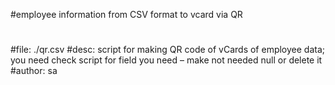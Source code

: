 #employee information from CSV format to vcard via QR
#
#file: ./qr.csv
#desc: script for making QR code of vCards of employee data; you need check script for field you need – make not needed null or delete it
#author: sa
